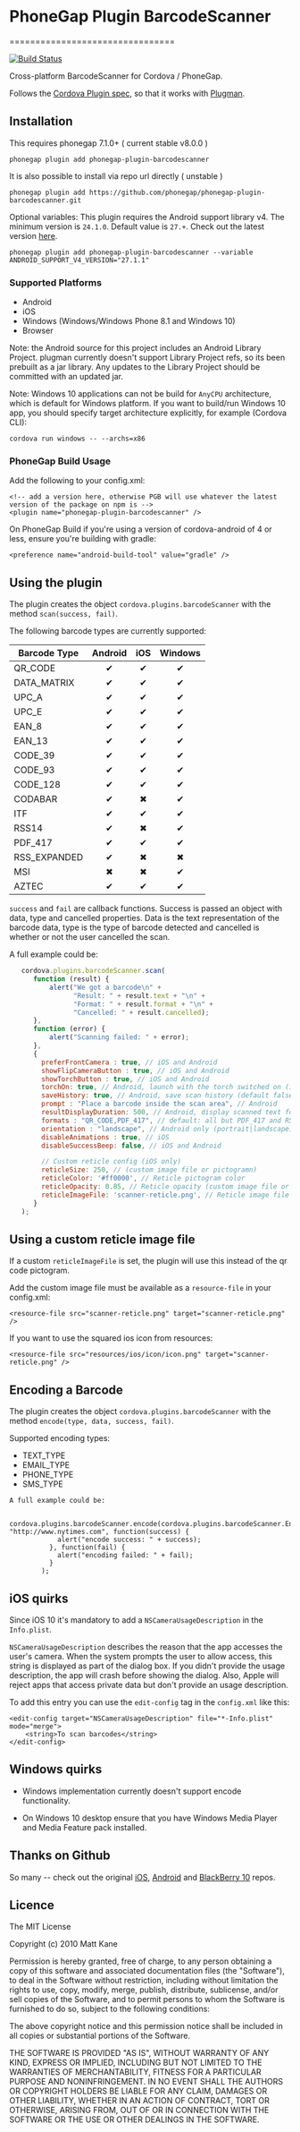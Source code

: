 # PhoneGap Plugin BarcodeScanner

================================

[![Build Status](https://travis-ci.org/phonegap/phonegap-plugin-barcodescanner.svg)](https://travis-ci.org/phonegap/phonegap-plugin-barcodescanner)

Cross-platform BarcodeScanner for Cordova / PhoneGap.

Follows the [Cordova Plugin spec](https://cordova.apache.org/docs/en/latest/plugin_ref/spec.html), so that it works with [Plugman](https://github.com/apache/cordova-plugman).

## Installation

This requires phonegap 7.1.0+ ( current stable v8.0.0 )

    phonegap plugin add phonegap-plugin-barcodescanner

It is also possible to install via repo url directly ( unstable )

    phonegap plugin add https://github.com/phonegap/phonegap-plugin-barcodescanner.git

Optional variables:
This plugin requires the Android support library v4. The minimum version is `24.1.0`. Default value is `27.+`. Check out the latest version [here](https://developer.android.com/topic/libraries/support-library/revisions.html).

```
phonegap plugin add phonegap-plugin-barcodescanner --variable ANDROID_SUPPORT_V4_VERSION="27.1.1"
```

### Supported Platforms

-   Android
-   iOS
-   Windows (Windows/Windows Phone 8.1 and Windows 10)
-   Browser

Note: the Android source for this project includes an Android Library Project.
plugman currently doesn't support Library Project refs, so its been
prebuilt as a jar library. Any updates to the Library Project should be
committed with an updated jar.

Note: Windows 10 applications can not be build for `AnyCPU` architecture, which is default for Windows platform. If you want to build/run Windows 10 app, you should specify target architecture explicitly, for example (Cordova CLI):

```
cordova run windows -- --archs=x86
```

### PhoneGap Build Usage

Add the following to your config.xml:

```
<!-- add a version here, otherwise PGB will use whatever the latest version of the package on npm is -->
<plugin name="phonegap-plugin-barcodescanner" />
```

On PhoneGap Build if you're using a version of cordova-android of 4 or less, ensure you're building with gradle:

```
<preference name="android-build-tool" value="gradle" />
```

## Using the plugin

The plugin creates the object `cordova.plugins.barcodeScanner` with the method `scan(success, fail)`.

The following barcode types are currently supported:

| Barcode Type | Android | iOS | Windows |
| ------------ | :-----: | :-: | :-----: |
| QR_CODE      |    ✔    |  ✔  |    ✔    |
| DATA_MATRIX  |    ✔    |  ✔  |    ✔    |
| UPC_A        |    ✔    |  ✔  |    ✔    |
| UPC_E        |    ✔    |  ✔  |    ✔    |
| EAN_8        |    ✔    |  ✔  |    ✔    |
| EAN_13       |    ✔    |  ✔  |    ✔    |
| CODE_39      |    ✔    |  ✔  |    ✔    |
| CODE_93      |    ✔    |  ✔  |    ✔    |
| CODE_128     |    ✔    |  ✔  |    ✔    |
| CODABAR      |    ✔    |  ✖  |    ✔    |
| ITF          |    ✔    |  ✔  |    ✔    |
| RSS14        |    ✔    |  ✖  |    ✔    |
| PDF_417      |    ✔    |  ✔  |    ✔    |
| RSS_EXPANDED |    ✔    |  ✖  |    ✖    |
| MSI          |    ✖    |  ✖  |    ✔    |
| AZTEC        |    ✔    |  ✔  |    ✔    |

`success` and `fail` are callback functions. Success is passed an object with data, type and cancelled properties. Data is the text representation of the barcode data, type is the type of barcode detected and cancelled is whether or not the user cancelled the scan.

A full example could be:

```js
   cordova.plugins.barcodeScanner.scan(
      function (result) {
          alert("We got a barcode\n" +
                "Result: " + result.text + "\n" +
                "Format: " + result.format + "\n" +
                "Cancelled: " + result.cancelled);
      },
      function (error) {
          alert("Scanning failed: " + error);
      },
      {
        preferFrontCamera : true, // iOS and Android
        showFlipCameraButton : true, // iOS and Android
        showTorchButton : true, // iOS and Android
        torchOn: true, // Android, launch with the torch switched on (if available)
        saveHistory: true, // Android, save scan history (default false)
        prompt : "Place a barcode inside the scan area", // Android
        resultDisplayDuration: 500, // Android, display scanned text for X ms. 0 suppresses it entirely, default 1500
        formats : "QR_CODE,PDF_417", // default: all but PDF_417 and RSS_EXPANDED
        orientation : "landscape", // Android only (portrait|landscape), default unset so it rotates with the device
        disableAnimations : true, // iOS
        disableSuccessBeep: false, // iOS and Android

        // Custom reticle config (iOS only)
        reticleSize: 250, // (custom image file or pictogramn)
        reticleColor: '#ff0000', // Reticle pictogram color 
        reticleOpacity: 0.85, // Reticle opacity (custom image file or pictogramn)
        reticleImageFile: 'scanner-reticle.png', // Reticle image file (squared, must be added as a resource-file)
      }
   );
```

## Using a custom reticle image file

If a custom `reticleImageFile` is set, the plugin will use this instead of the qr code pictogram.

Add the custom image file must be available as a `resource-file` in your config.xml:

`<resource-file src="scanner-reticle.png" target="scanner-reticle.png" />`

If you want to use the squared ios icon from resources:

`<resource-file src="resources/ios/icon/icon.png" target="scanner-reticle.png" />`

## Encoding a Barcode

The plugin creates the object `cordova.plugins.barcodeScanner` with the method `encode(type, data, success, fail)`.

Supported encoding types:

-   TEXT_TYPE
-   EMAIL_TYPE
-   PHONE_TYPE
-   SMS_TYPE

```
A full example could be:

   cordova.plugins.barcodeScanner.encode(cordova.plugins.barcodeScanner.Encode.TEXT_TYPE, "http://www.nytimes.com", function(success) {
            alert("encode success: " + success);
          }, function(fail) {
            alert("encoding failed: " + fail);
          }
        );
```

## iOS quirks

Since iOS 10 it's mandatory to add a `NSCameraUsageDescription` in the `Info.plist`.

`NSCameraUsageDescription` describes the reason that the app accesses the user's camera.
When the system prompts the user to allow access, this string is displayed as part of the dialog box. If you didn't provide the usage description, the app will crash before showing the dialog. Also, Apple will reject apps that access private data but don't provide an usage description.

To add this entry you can use the `edit-config` tag in the `config.xml` like this:

```
<edit-config target="NSCameraUsageDescription" file="*-Info.plist" mode="merge">
    <string>To scan barcodes</string>
</edit-config>
```

## Windows quirks

-   Windows implementation currently doesn't support encode functionality.

-   On Windows 10 desktop ensure that you have Windows Media Player and Media Feature pack installed.

## Thanks on Github

So many -- check out the original [iOS](https://github.com/phonegap/phonegap-plugins/tree/DEPRECATED/iOS/BarcodeScanner), [Android](https://github.com/phonegap/phonegap-plugins/tree/DEPRECATED/Android/BarcodeScanner) and
[BlackBerry 10](https://github.com/blackberry/WebWorks-Community-APIs/tree/master/BB10-Cordova/BarcodeScanner) repos.

## Licence

The MIT License

Copyright (c) 2010 Matt Kane

Permission is hereby granted, free of charge, to any person obtaining a copy
of this software and associated documentation files (the "Software"), to deal
in the Software without restriction, including without limitation the rights
to use, copy, modify, merge, publish, distribute, sublicense, and/or sell
copies of the Software, and to permit persons to whom the Software is
furnished to do so, subject to the following conditions:

The above copyright notice and this permission notice shall be included in
all copies or substantial portions of the Software.

THE SOFTWARE IS PROVIDED "AS IS", WITHOUT WARRANTY OF ANY KIND, EXPRESS OR
IMPLIED, INCLUDING BUT NOT LIMITED TO THE WARRANTIES OF MERCHANTABILITY,
FITNESS FOR A PARTICULAR PURPOSE AND NONINFRINGEMENT. IN NO EVENT SHALL THE
AUTHORS OR COPYRIGHT HOLDERS BE LIABLE FOR ANY CLAIM, DAMAGES OR OTHER
LIABILITY, WHETHER IN AN ACTION OF CONTRACT, TORT OR OTHERWISE, ARISING FROM,
OUT OF OR IN CONNECTION WITH THE SOFTWARE OR THE USE OR OTHER DEALINGS IN
THE SOFTWARE.
